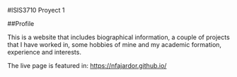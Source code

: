 #ISIS3710 Proyect 1

##Profile

This is a website that includes biographical information, a couple of projects that I have worked in, some hobbies of mine and my academic formation, experience and interests.

The live page is featured in: https://nfajardor.github.io/
